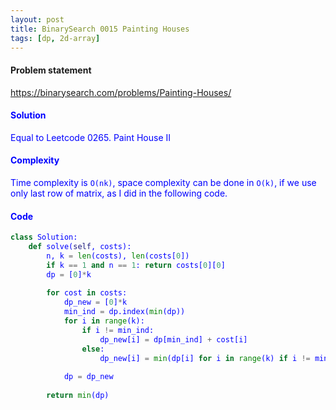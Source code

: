 ```yaml
---
layout: post
title: BinarySearch 0015 Painting Houses
tags: [dp, 2d-array]
---
```


#### Problem statement

<a href="https://binarysearch.com/problems/Painting-Houses/"> <font color = blue>https://binarysearch.com/problems/Painting-Houses/

#### Solution
Equal to Leetcode 0265. Paint House II

#### Complexity
Time complexity is `O(nk)`, space complexity can be done in `O(k)`, if we use only last row of matrix, as I did in the following code.

#### Code
```python
class Solution:
    def solve(self, costs):
        n, k = len(costs), len(costs[0])
        if k == 1 and n == 1: return costs[0][0]
        dp = [0]*k
        
        for cost in costs:
            dp_new = [0]*k
            min_ind = dp.index(min(dp))
            for i in range(k):
                if i != min_ind:
                    dp_new[i] = dp[min_ind] + cost[i]
                else:
                    dp_new[i] = min(dp[i] for i in range(k) if i != min_ind) + cost[i]
                    
            dp = dp_new
            
        return min(dp) 
```
